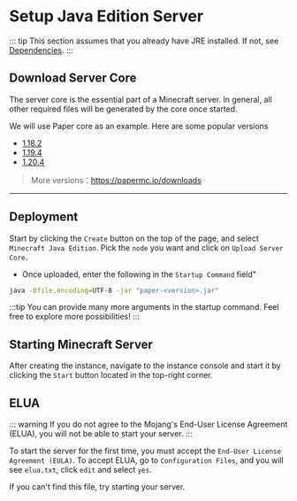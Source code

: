 # Setup Java Edition Server

::: tip
This section assumes that you already have JRE installed. If not, see [Dependencies](/setup_package.md).
:::

## Download Server Core

The server core is the essential part of a Minecraft server. In general, all other required files will be generated by the core once started.

We will use Paper core as an example. Here are some popular versions

- [1.18.2](https://api.papermc.io/v2/projects/paper/versions/1.18.2/builds/388/downloads/paper-1.18.2-388.jar)
- [1.19.4](https://api.papermc.io/v2/projects/paper/versions/1.19.4/builds/524/downloads/paper-1.19.4-524.jar)
- [1.20.4](https://api.papermc.io/v2/projects/paper/versions/1.20.4/builds/389/downloads/paper-1.20.4-389.jar)

> More versions：https://papermc.io/downloads

---

## Deployment

Start by clicking the `Create` button on the top of the page, and select `Minecraft Java Edition`. Pick the `node` you want and click on `Upload Server Core`. 
- Once uploaded, enter the following in the `Startup Command` field"


```bash
java -Dfile.encoding=UTF-8 -jar "paper-<version>.jar"
```

:::tip
You can provide many more arguments in the startup command. Feel free to explore more possibilities!
:::


## Starting Minecraft Server

After creating the instance, navigate to the instance console and start it by clicking the `Start` button located in the top-right corner.

## ELUA

::: warning
If you do not agree to the Mojang's End-User License Agreement (ELUA), you will not be able to start your server.
:::

To start the server for the first time, you must accept the `End-User License Agreement (EULA)`. To accept ELUA, go to `Configuration Files`, and you will see `elua.txt`, click `edit` and select `yes`.

If you can't find this file, try starting your server.
